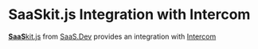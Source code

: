 
# **SaaS**kit.js Integration with Intercom

[**SaaS**kit.js](https://saaskit.js.org) from [SaaS.Dev](https://saas.dev) provides an integration with [Intercom](https://saaskit.js.org/integrations/intercom)
